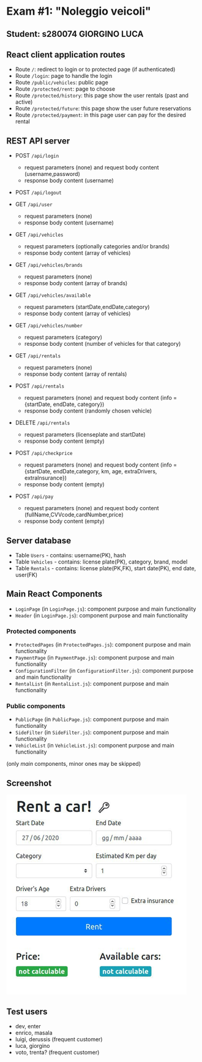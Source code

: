 # Exam #1: "Noleggio veicoli"
## Student: s280074 GIORGINO LUCA 

## React client application routes

- Route `/`: redirect to login or to protected page (if authenticated)
- Route `/login`: page to handle the login 
- Route `/public/vehicles`: public page
- Route `/protected/rent`: page to choose 
- Route `/protected/history`: this page show the user rentals (past and active)
- Route `/protected/future`:  this page show the user future reservations
- Route `/protected/payment`:  in this page user can pay for the desired rental

## REST API server

- POST `/api/login`
  - request parameters (none) and request body content (username,password)
  - response body content (username)
- POST `/api/logout`
- GET `/api/user`
  - request parameters (none)
  - response body content (username)

- GET `/api/vehicles`
  - request parameters (optionally categories and/or brands)
  - response body content (array of vehicles)
- GET `/api/vehicles/brands`
  - request parameters (none)
  - response body content (array of brands)  
- GET `/api/vehicles/available`
  - request parameters (startDate,endDate,category)
  - response body content (array of vehicles)
- GET `/api/vehicles/number`
  - request parameters (category)
  - response body content (number of vehicles for that category)

- GET `/api/rentals`
  - request parameters (none)
  - response body content (array of rentals)
- POST `/api/rentals`
  - request parameters (none) and request body content (info = {startDate, endDate, category})
  - response body content (randomly chosen vehicle)
- DELETE `/api/rentals`
  - request parameters (licenseplate and startDate)
  - response body content (empty)
- POST `/api/checkprice`
  - request parameters (none) and request body content (info = {startDate, endDate,category, km, age, extraDrivers, extraInsurance})
  - response body content (empty)
- POST `/api/pay`
  - request parameters (none) and request body content (fullName,CVVcode,cardNumber,price)
  - response body content (empty)

## Server database

- Table `Users` - contains: username(PK), hash
- Table `Vehicles` - contains: license plate(PK), category, brand, model
- Table `Rentals` - contains: license plate(PK,FK), start date(PK), end date, user(FK)

## Main React Components

- `LoginPage` (in `LoginPage.js`): component purpose and main functionality
- `Header` (in `LoginPage.js`): component purpose and main functionality
### Protected components
- `ProtectedPages` (in `ProtectedPages.js`): component purpose and main functionality
- `PaymentPage` (in `PaymentPage.js`): component purpose and main functionality
- `ConfigurationFilter` (in `ConfigurationFilter.js`): component purpose and main functionality
- `RentalList` (in `RentalList.js`): component purpose and main functionality
### Public components
- `PublicPage` (in `PublicPage.js`): component purpose and main functionality
- `SideFilter` (in `SideFilter.js`): component purpose and main functionality
- `VehicleList` (in `VehicleList.js`): component purpose and main functionality

(only _main_ components, minor ones may be skipped)

## Screenshot

![Configurator Screenshot](./img/screenshot.jpg)

## Test users

* dev, enter
* enrico, masala
* luigi, derussis (frequent customer)
* luca, giorgino
* voto, trenta? (frequent customer)
